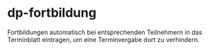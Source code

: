 # dp-fortbildung

Fortbildungen automatisch bei entsprechenden Teilnehmern in das Terminblatt eintragen, um eine Terminvergabe dort zu verhindern.
